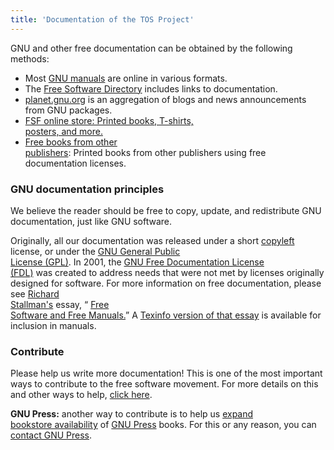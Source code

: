 ```yaml
---
title: 'Documentation of the TOS Project'
---
```


GNU and other free documentation can be obtained by the following methods:

- Most [GNU manuals](/manual/manual.html) are online in
various formats.
- The [Free Software Directory](https://directory.fsf.org/wiki/Main_Page)
includes links to documentation.
- [planet.gnu.org](//planet.gnu.org) is an aggregation of
blogs and news announcements from GNU packages.
- [FSF online store: Printed books, T-shirts,\
posters, and more.](https://shop.fsf.org)
- [Free books from other\
publishers](/doc/other-free-books.html): Printed books from other publishers using free
documentation licenses.

### GNU documentation principles

We believe the reader should be free to copy, update, and
redistribute GNU documentation, just like GNU software.

Originally, all our documentation was released under a short [copyleft](/licenses/licenses.html#WhatIsCopyleft) license, or
under the [GNU General Public\
License (GPL)](/licenses/licenses.html#GPL). In 2001, the [GNU Free Documentation License\
(FDL)](/licenses/licenses.html#FDL) was created to address needs that were not met by licenses
originally designed for software. For more information on free
documentation, please see [Richard\
Stallman's](https://www.stallman.org/) essay, “ [Free\
Software and Free Manuals.](/philosophy/free-doc.html)” A [Texinfo version of that essay](/doc/freemanuals.texi) is available
for inclusion in manuals.

### Contribute

Please help us write more documentation! This is one of the most
important ways to contribute to the free software movement. For more
details on this and other ways to help, [click here](/help/help.html#helpgnu).

**GNU Press:** another way to contribute is to help us [expand\
bookstore availability](https://www.fsf.org/campaigns/gnu-press/book-stores/expanding) of [GNU Press](https://www.fsf.org/campaigns/gnu-press) books. For this or any
reason, you can [contact GNU Press](mailto:sales@fsf.org).


